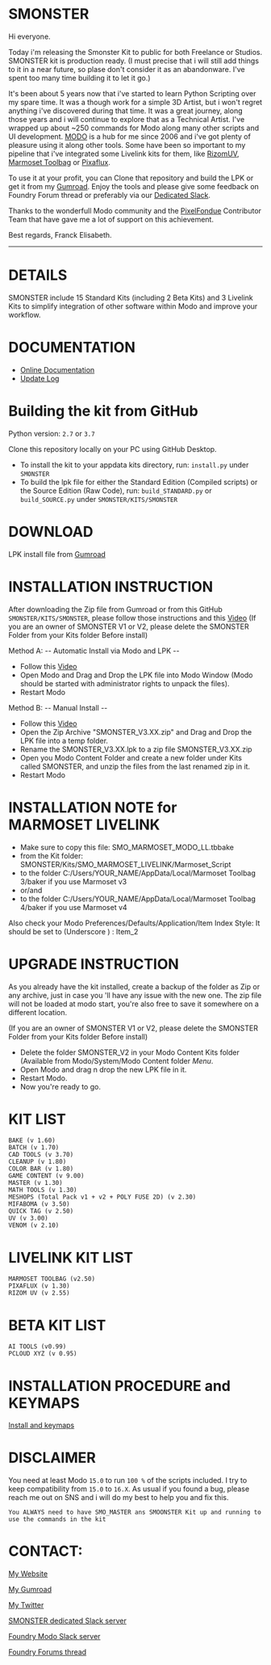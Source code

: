 # SMONSTER
Hi everyone.

Today i'm releasing the Smonster Kit to public for both Freelance or Studios. SMONSTER kit is production ready.
(I must precise that i will still add things to it in a near future, so plase don't consider it as an abandonware. I've spent too many time building it to let it go.)

It's been about 5 years now that i've started to learn Python Scripting over my spare time. It was a though work for a simple 3D Artist, but i won't regret anything i've discovered during that time. It was a great journey, along those years and i will continue to explore that as a Technical Artist.
I've wrapped up about ~250 commands for Modo along many other scripts and UI development.
[MODO](https://www.foundry.com/products/modo) is a hub for me since 2006 and i've got plenty of pleasure using it along other tools.
Some have been so important to my pipeline that i've integrated some Livelink kits for them, like [RizomUV](https://www.rizom-lab.com/), [Marmoset Toolbag](https://marmoset.co/toolbag/) or [Pixaflux](http://pixaflux.com/). 

To use it at your profit, you can Clone that repository and build the LPK or get it from my [Gumroad](https://smoluck.gumroad.com/l/Smonster-v3).
Enjoy the tools and please give some feedback on Foundry Forum thread or preferably via our [Dedicated Slack](https://join.slack.com/t/smonster/shared_invite/zt-1dkpid10n-QK4gn4UAk6iG5wv7ISEdnQ).

Thanks to the wonderfull Modo community and the [PixelFondue](https://www.pixelfondue.com/) Contributor Team that have gave me a lot of support on this achievement.

Best regards, Franck Elisabeth.

---

# DETAILS
SMONSTER include 15 Standard Kits (including 2 Beta Kits) and 3 Livelink Kits to simplify integration of other software within Modo and improve your workflow.

# DOCUMENTATION
- [Online Documentation](https://smonster-doc.readthedocs.io/en/latest)
- [Update Log](https://smonster-doc.readthedocs.io/en/latest/updatelog.html)



# Building the kit from GitHub
Python version: `2.7` or `3.7`  

Clone this repository locally on your PC using GitHub Desktop.
- To install the kit to your appdata kits directory, run: `install.py` under `SMONSTER`
- To build the lpk file for either the Standard Edition (Compiled scripts) or the Source Edition (Raw Code), run: `build_STANDARD.py` or `build_SOURCE.py` under `SMONSTER/KITS/SMONSTER`



# DOWNLOAD
LPK install file from [Gumroad](https://smoluck.gumroad.com/l/Smonster-v3)



# INSTALLATION INSTRUCTION
After downloading the Zip file from Gumroad or from this GitHub `SMONSTER/KITS/SMONSTER`, please follow those instructions and this [Video](https://youtu.be/nJjRuAxuqhU)
(If you are an owner of SMONSTER V1 or V2, please delete the SMONSTER Folder from your Kits folder Before install)



Method A:  -- Automatic Install via Modo and LPK --
- Follow this [Video](https://youtu.be/nJjRuAxuqhU)
- Open Modo and Drag and Drop the LPK file into Modo Window (Modo should be started with administrator rights to unpack the files).
- Restart Modo



Method B:  -- Manual Install --
- Follow this [Video](https://youtu.be/nJjRuAxuqhU)
- Open the Zip Archive "SMONSTER_V3.XX.zip" and Drag and Drop the LPK file into a temp folder.
- Rename the SMONSTER_V3.XX.lpk to a zip file SMONSTER_V3.XX.zip
- Open you Modo Content Folder and create a new folder under Kits called SMONSTER, and unzip the files from the last renamed zip in it.
- Restart Modo



# INSTALLATION NOTE for MARMOSET LIVELINK
- Make sure to copy this file:	SMO_MARMOSET_MODO_LL.tbbake
- from the Kit folder:		SMONSTER/Kits/SMO_MARMOSET_LIVELINK/Marmoset_Script
- to the folder 		C:/Users/YOUR_NAME/AppData/Local/Marmoset Toolbag 3/baker if you use Marmoset v3
- or/and
- to the folder 		C:/Users/YOUR_NAME/AppData/Local/Marmoset Toolbag 4/baker if you use Marmoset v4

Also check your Modo Preferences/Defaults/Application/Item Index Style: It should be set to (Underscore ) : Item_2



# UPGRADE INSTRUCTION
As you already have the kit installed, create a backup of the folder as Zip or any archive,
just in case you 'll have any issue with the new one.
The zip file will not be loaded at modo start, you're also free to save it somewhere on a different location.

(If you are an owner of SMONSTER V1 or V2, please delete the SMONSTER Folder from your Kits folder Before install)

- Delete the folder SMONSTER_V2 in your Modo Content Kits folder (Available from Modo/System/Modo Content folder  *Menu*.
- Open Modo and drag n drop the new LPK file in it.
- Restart Modo.
- Now you're ready to go.



# KIT LIST
    BAKE (v 1.60)
    BATCH (v 1.70)
    CAD TOOLS (v 3.70)
    CLEANUP (v 1.80)
    COLOR BAR (v 1.80)
    GAME CONTENT (v 9.00)
    MASTER (v 1.30)
    MATH TOOLS (v 1.30)
    MESHOPS (Total Pack v1 + v2 + POLY FUSE 2D) (v 2.30)
    MIFABOMA (v 3.50)
    QUICK TAG (v 2.50)
    UV (v 3.00)
    VENOM (v 2.10)
    
    
    
# LIVELINK KIT LIST
    MARMOSET TOOLBAG (v2.50)
    PIXAFLUX (v 1.30)
    RIZOM UV (v 2.55)
    
    
    
# BETA KIT LIST
    AI TOOLS (v0.99)
    PCLOUD XYZ (v 0.95)



# INSTALLATION PROCEDURE and KEYMAPS
[Install and keymaps](https://youtu.be/nJjRuAxuqhU)



# DISCLAIMER
You need at least Modo `15.0` to run `100 %` of the scripts included.
I try to keep compatibility from `15.0` to `16.X`.
As usual if you found a bug, please reach me out on SNS and i will do my best to help you and fix this.

`You ALWAYS need to have SMO_MASTER ans SMOONSTER Kit up and running to use the commands in the kit`



# CONTACT:
[My Website](https://smoluck.com)

[My Gumroad](https://smoluck.gumroad.com)

[My Twitter](https://twitter.com/sm0luck)

[SMONSTER dedicated Slack server](https://join.slack.com/t/smonster/shared_invite/zt-1dkpid10n-QK4gn4UAk6iG5wv7ISEdnQ)

[Foundry Modo Slack server](https://foundry-modo.slack.com)

[Foundry Forums thread](https://community.foundry.com/discuss/topic/152258)
